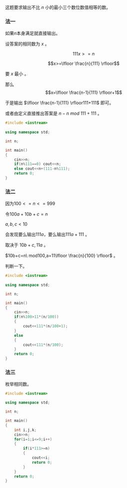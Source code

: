 这题要求输出不比 $n$ 小的最小三个数位数值相等的数。

### 法一 

如果$n$本身满足就直接输出。

设答案的相同数为 $x$ 。

$$111x>=n$$

$$x>=\lfloor \frac{n}{111} \rfloor$$

要 $x$ 最小 。

那么 
$$x=\lfloor \frac{n-1}{111} \rfloor+1$$

于是输出 $\lfloor \frac{n-1}{111} \rfloor111+111$ 即可。

或者由定义直接推出答案是 $n-n \ mod \ 111+111$ 。

```cpp
#include <iostream>
  
using namespace std;

int n;

int main()
{
	cin>>n;
	if(n%111==0) cout<<n;
	else cout<<n+(111-n%111);
	return 0;
}
```
### 法二

因为$100<=n<=999$

令$100a+10b+c=n$

$a,b,c<10$

会发现要么输出$111a$，要么输出$111a+111$ 。

取决于 $10b+c,11a$ 。

$10b+c=n\ mod100,a=11\lfloor \frac{n}{100} \rfloor$ 。

判断一下。

```cpp
#include <iostream>
  
using namespace std;

int n;

int main()
{
    cin>>n;
    if(n%100>11*(n/100))
    {
        cout<<111*(n/100+1);
    }
    else
    {
        cout<<111*(n/100);
    }
    return 0;
}
```

### 法三

枚举相同数。

```cpp
#include <iostream>

using namespace std;

int n;

int main() 
{
    int i,j,k;
    cin>>n;
    for(i=1;i<=9;i++)
    {
        if(i*111>=n)
        {
            cout<<i;
            return 0;
        }
    }
    return 0;
}
```
